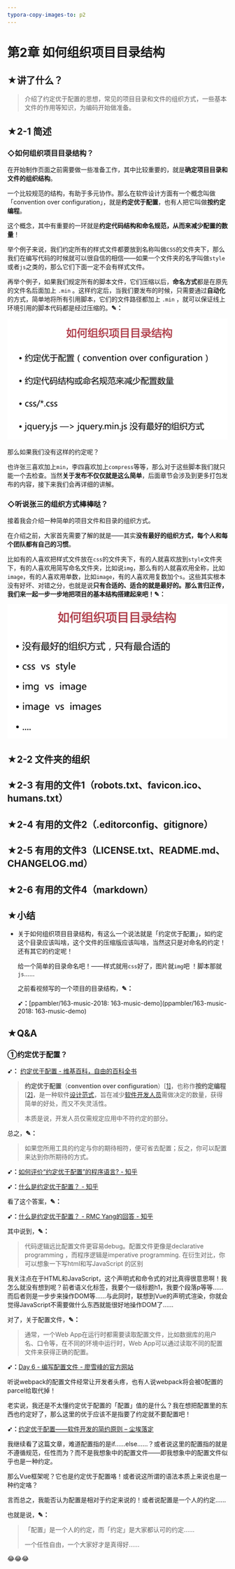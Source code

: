 ```yaml
---
typora-copy-images-to: p2
---
```


# 第2章 如何组织项目目录结构

## ★讲了什么？

> 介绍了约定优于配置的思想，常见的项目目录和文件的组织方式，一些基本文件的作用等知识，为编码开始做准备。

## ★2-1 简述

### ◇如何组织项目目录结构？

在开始制作页面之前需要做一些准备工作，其中比较重要的，就是**确定项目目录和文件的组织结构**。

一个比较规范的结构，有助于多元协作。那么在软件设计方面有一个概念叫做「convention over configuration」，就是**约定优于配置**，也有人把它叫做**按约定编程**。

这个概念，其中有重要的一环就是**约定代码结构和命名规范，从而来减少配置的数量**！

举个例子来说，我们约定所有的样式文件都要放到名称叫做`CSS`的文件夹下，那么我们在编写代码的时候就可以很自信的相信——如果一个文件夹的名字叫做`style`或者`js`之类的，那么它们下面一定不会有样式文件。

再举个例子，如果我们规定所有的脚本文件，它们压缩以后，**命名方式**都是在原先的文件名后面加上 `.min` 。这样约定后，当我们要发布的时候，只需要通过**自动化**的方式，简单地将所有引用脚本，它们的文件路径都加上 `.min` ，就可以保证线上环境引用的脚本代码都是经过压缩的。**✎：**

![1536593723639](p2/1536593723639.png)

那么如果我们没有这样的约定呢？

也许张三喜欢加上`min`，李四喜欢加上`compress`等等，那么对于这些脚本我们就只能一个去检查。当然**关于发布不仅仅就是这么简单**，后面章节会涉及到更多打包发布的内容，接下来我们会再详细的讲解。

### ◇听说张三的组织方式棒棒哒？

接着我会介绍一种简单的项目文件和目录的组织方式。

在介绍之前，大家首先需要了解的就是——其实**没有最好的组织方式，每个人和每个团队都有自己的习惯**。

比如有的人喜欢把样式文件放在`css`的文件夹下，有的人就喜欢放到`style`文件夹下，有的人喜欢用简写命名文件夹，比如说`img`，那么有的人就喜欢用全称，比如`image`，有的人喜欢用单数，比如`image`，有的人喜欢用复数加个`s`。这些其实根本没有好坏、对错之分，也就是说**只有合适的、适合的就是最好的。**那么言归正传，我们来一起一步一步地把项目的基本结构搭建起来吧！**✎：**

![1536594108881](p2/1536594108881.png)



## ★2-2 文件夹的组织

## ★2-3 有用的文件1（robots.txt、favicon.ico、humans.txt）

## ★2-4 有用的文件2（.editorconfig、gitignore）

## ★2-5 有用的文件3（LICENSE.txt、README.md、CHANGELOG.md）

## ★2-6 有用的文件4（markdown）

## ★小结

- 关于如何组织项目目录结构，有这么一个说法就是「约定优于配置」，如约定这个目录应该叫啥，这个文件的压缩版应该叫啥，当然这只是对命名的约定！还有其它的约定呢！

  给一个简单的目录命名吧！——样式就用`css`好了，图片就`img`吧 ！脚本那就`js`……

  之前看视频写的一个项目的目录结构，**✎：**

  **➹：**[ppambler/163-music-2018: 163-music-demo](ppambler/163-music-2018: 163-music-demo)


## ★Q&A

### ①约定优于配置？

**➹：** [约定优于配置 - 维基百科，自由的百科全书](https://zh.wikipedia.org/wiki/%E7%BA%A6%E5%AE%9A%E4%BC%98%E4%BA%8E%E9%85%8D%E7%BD%AE)

> **约定优于配置**（**convention over configuration**）[[1\]](https://zh.wikipedia.org/wiki/%E7%BA%A6%E5%AE%9A%E4%BC%98%E4%BA%8E%E9%85%8D%E7%BD%AE#cite_note-1)，也称作**按约定编程**[[2\]](https://zh.wikipedia.org/wiki/%E7%BA%A6%E5%AE%9A%E4%BC%98%E4%BA%8E%E9%85%8D%E7%BD%AE#cite_note-2)，是一种软件[设计范式](https://zh.wikipedia.org/w/index.php?title=%E8%AE%BE%E8%AE%A1%E8%8C%83%E5%BC%8F&action=edit&redlink=1)，旨在减少[软件开发人员](https://zh.wikipedia.org/wiki/%E8%BD%AF%E4%BB%B6%E8%AE%BE%E8%AE%A1%E5%B8%88)需做决定的数量，获得简单的好处，而又不失灵活性。
>
> 本质是说，开发人员仅需规定应用中不符约定的部分。

总之，**✎：**

> 如果您所用工具的约定与你的期待相符，便可省去配置；反之，你可以配置来达到你所期待的方式。

**➹：**[如何评价“约定优于配置”的程序语言? - 知乎](https://www.zhihu.com/question/47239663)

**➹：**[什么是约定优于配置？ - 知乎](https://www.zhihu.com/question/62960377)

看了这个答案，**✎：**

**➹：**[什么是约定优于配置？ - RMC Yang的回答 - 知乎](https://www.zhihu.com/question/62960377/answer/360959520)

其中说到，**✎：**

> 代码逻辑远比配置文件更容易debug。配置文件更像是declarative programming ，而程序逻辑是imperative programming. 在衍生对比，你可以想象一下写html和写JavaScript 的区别

我关注点在于HTML和JavaScript，这个声明式和命令式的对比真得很意思啊！我怎么就没有想到呢？前者语义化标签，我要个一级标题h1，我要个段落p等等……而后者则是一步步来操作DOM等……与此同时，联想到Vue的声明式渲染，你就会觉得JavaScript不需要做什么东西就能很好地操作DOM了……

对了，关于配置文件，**✎：**

> 通常，一个Web App在运行时都需要读取配置文件，比如数据库的用户名、口令等，在不同的环境中运行时，Web App可以通过读取不同的配置文件来获得正确的配置。

**➹：**[Day 6 - 编写配置文件 - 廖雪峰的官方网站](https://www.liaoxuefeng.com/wiki/0014316089557264a6b348958f449949df42a6d3a2e542c000/001432339034336cbf72acd43354d72831461e3871d9f2e000)

听说webpack的配置文件经常让开发者头疼，也有人说webpack将会被0配置的parcel给取代掉！

老实说，我还是不太懂约定优于配置的「配置」值的是什么？我在想把配置里的东西也约定好了，那么这里的优于应该不是指要了约定就不要配置吧！

**➹：**[约定优于配置——软件开发的简约原则 – 尘埃落定](https://www.lovelucy.info/convention-over-configuration.html)

我继续看了这篇文章，难道配置指的是if……else……？或者说这里的配置指的就是不遵循规范，任性而为？而不是我想象中的配置文件——即我想象中的配置文件似乎也是一种约定。

那么Vue框架呢？它也是约定优于配置咯！或者说这所谓的语法本质上来说也是一种约定咯？

言而总之，我能否认为配置是相对于约定来说的！或者说配置是一个人的约定……

也就是说，**✎：**

> 「配置」是一个人的约定，而「约定」是大家都认可的约定……
>
> 一个任性自由，一个大家好才是真得好……

:joy::joy::joy:

